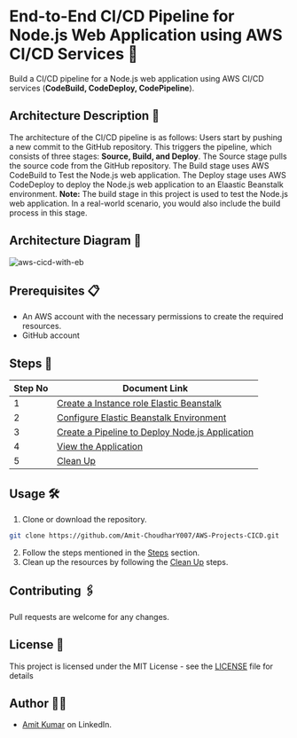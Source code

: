 # End-to-End CI/CD Pipeline for Node.js Web Application using AWS CI/CD Services 🚀

Build a CI/CD pipeline for a Node.js web application using AWS CI/CD services (**CodeBuild, CodeDeploy, CodePipeline**).

## Architecture Description 📝

The architecture of the CI/CD pipeline is as follows:
Users start by pushing a new commit to the GitHub repository. This triggers the pipeline, which consists of three stages: **Source, Build, and Deploy**. The Source stage pulls the source code from the GitHub repository. The Build stage uses AWS CodeBuild to Test the Node.js web application. The Deploy stage uses AWS CodeDeploy to deploy the Node.js web application to an Elaastic Beanstalk environment.
**Note:** The build stage in this project is used to test the Node.js web application. In a real-world scenario, you would also include the build process in this stage.

## Architecture Diagram 📌
![aws-cicd-with-eb](https://private-user-images.githubusercontent.com/144098846/320269562-f430491c-f767-4e2e-a7f6-2ba9f7e20ca5.png?jwt=eyJhbGciOiJIUzI1NiIsInR5cCI6IkpXVCJ9.eyJpc3MiOiJnaXRodWIuY29tIiwiYXVkIjoicmF3LmdpdGh1YnVzZXJjb250ZW50LmNvbSIsImtleSI6ImtleTUiLCJleHAiOjE3MTc1MTcwNDAsIm5iZiI6MTcxNzUxNjc0MCwicGF0aCI6Ii8xNDQwOTg4NDYvMzIwMjY5NTYyLWY0MzA0OTFjLWY3NjctNGUyZS1hN2Y2LTJiYTlmN2UyMGNhNS5wbmc_WC1BbXotQWxnb3JpdGhtPUFXUzQtSE1BQy1TSEEyNTYmWC1BbXotQ3JlZGVudGlhbD1BS0lBVkNPRFlMU0E1M1BRSzRaQSUyRjIwMjQwNjA0JTJGdXMtZWFzdC0xJTJGczMlMkZhd3M0X3JlcXVlc3QmWC1BbXotRGF0ZT0yMDI0MDYwNFQxNTU5MDBaJlgtQW16LUV4cGlyZXM9MzAwJlgtQW16LVNpZ25hdHVyZT1jMzIzOTIwZmRhNTQ4ZGE4Yjk1ZWU1YWZkMjRkZDEwMWY1YzQwNWQ0ZDllOTEyMTlkZmNlZmE5NTc2MTJkODZhJlgtQW16LVNpZ25lZEhlYWRlcnM9aG9zdCZhY3Rvcl9pZD0wJmtleV9pZD0wJnJlcG9faWQ9MCJ9.THgsWcF8EtH7ywwi4V6nLxoJojLHnqbICi8-E2qGfY4)

## Prerequisites 📋

- An AWS account with the necessary permissions to create the required resources.
- GitHub account

## Steps 📝

| Step No | Document Link |
| ------ | ------ |
| 1 | [Create a Instance role Elastic Beanstalk][Step-1] |
| 2 | [Configure Elastic Beanstalk Environment][Step-2] |
| 3 | [Create a Pipeline to Deploy Node.js Application][Step-3] |
| 4 | [View the Application][Step-4] |
| 5 | [Clean Up][Step-5] |


   [Step-1]: <./Steps/step1.md>
   [Step-2]: <./Steps/step2.md>   
   [Step-3]: <./Steps/step3.md>
   [Step-4]: <./Steps/step4.md>
   [Step-5]: <./Steps/step5.md>

## Usage 🛠️

1. Clone or download the repository.
```sh
git clone https://github.com/Amit-ChoudharY007/AWS-Projects-CICD.git
```
2. Follow the steps mentioned in the [Steps](#steps-) section.
3. Clean up the resources by following the [Clean Up](./Steps/step5.md) steps.

## Contributing 🖇️

Pull requests are welcome for any changes.

## License 📄

This project is licensed under the MIT License - see the [LICENSE](LICENSE) file for details

## Author 🙋‍♂

- [Amit Kumar](https://www.linkedin.com/in/amit-choudhary007/) on LinkedIn.

